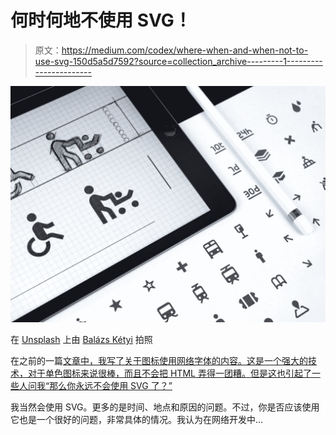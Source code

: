 # 何时何地不使用 SVG！

> 原文：<https://medium.com/codex/where-when-and-when-not-to-use-svg-150d5a5d7592?source=collection_archive---------1----------------------->

![](img/34c997f8168ec5ef7819993fcac273df.png)

在 [Unsplash](https://unsplash.com?utm_source=medium&utm_medium=referral) 上由 [Balázs Kétyi](https://unsplash.com/@balazsketyi?utm_source=medium&utm_medium=referral) 拍照

在之前的一篇[文章中，我写了关于图标使用网络字体的内容。这是一个强大的技术，对于单色图标来说很棒，而且不会把 HTML 弄得一团糟。但是这也引起了一些人问我“那么你永远不会使用 SVG 了？”](/codex/creating-custom-icon-webfonts-478a934c7ddf)

我当然会使用 SVG。更多的是时间、地点和原因的问题。不过，你是否应该使用它也是一个很好的问题，非常具体的情况。我认为在网络开发中…